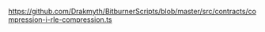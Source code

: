 https://github.com/Drakmyth/BitburnerScripts/blob/master/src/contracts/compression-i-rle-compression.ts
